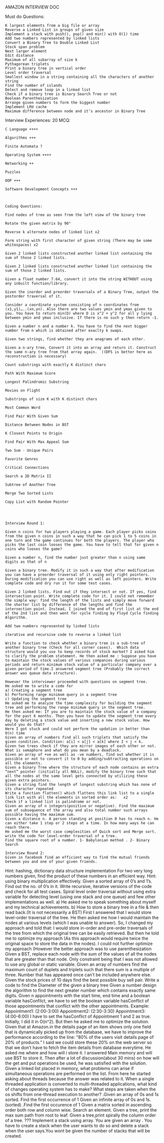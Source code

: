 AMAZON INTERVIEW DOC

Must do Questions:


	K largest elements from a big file or array
	Reverse a Linked List in groups of given size
	Implement a stack with push(), pop() and min() with O(1) time
	Add two numbers represented by linked lists
	Convert a Binary Tree to Double Linked List
	Stock span problem
	Next larger element
	Edit distance
	Maximum of all subarray of size k
	Pythagorean triplets
	Print a binary tree in vertical order 
	Level order traversal
	Smallest window in a string containing all the characters of another string
	Find the number of islands
	Detect and remove loop in a linked list
	Check if a binary tree is Binary Search Tree or not
	Boolean Parenthesization  
	Arrange given numbers to form the biggest number
	Implement LRU cache
	Maximum difference between node and it’s ancestor in Binary Tree


Interview Experiences:
	20 MCQ:

	C Language ++++
	
    Algorithms +++
	
    Finite Automata ?
	
    Operating System ++++
	
    Networking ++
	
    Puzzles
	
    OOP +++
	
    Software Development Concepts +++
	


    Coding Questions:
	
    Find nodes of tree as seen from the left view of the binary tree
	
    Rotate the given matrix by 90°
	
    Reverse k alternate nodes of linked list x2
	
    Form string with first character of given string (There may be some whitespaces) x2
	
    Given 2 linked lists constructed another linked list containing the sum of those 2 linked lists.
	
    Given 2 linked lists constructed another linked list containing the sum of those 2 linked lists.
	
    Given a float number 7.64, convert it into the string WITHOUT using any inbuilt function/library.
	
    Given the inorder and preorder traversals of a Binary Tree, output the postorder traversal of it.
	
    Consider a coordinate system consisting of n coordinates from (x1,y1)…..(xn,yn). Also there are two values ymin and ymax given to you. You have to return min(D) where D is x^2 + y^2 for all y lying between ymin and ymax inclusive. If there is no such y then return -1.
	
    Given a number n and a number k. You have to find the next bigger number from n which is obtained after exaclty k swaps.
	
    Given two strings, find whether they are anagrams of each other.
	
    Given a n-ary tree, Convert it into an array and return it. Construct the same n-ary tree from that array again.  ((DFS is better here as reconstruction is necessary)
	
    Count substrings with exactly K distinct chars
	
    Path With Maximum Score
	
    Longest Palindromic Substring
	
    Movies on Flight
	
    Substrings of size K with K distinct chars 
	
    Most Common Word
	
    Find Pair With Given Sum
	
    Distance Between Nodes in BST
	
    K Closest Points to Origin
	
    Find Pair With Max Appeal Sum
	
    Two Sum - Unique Pairs 
	
    Favorite Genres
	
    Critical Connections
	
    Search a 2D Matrix II
	
    Subtree of Another Tree 
	
    Merge Two Sorted Lists 
	
    Copy List with Random Pointer




	Interview Round 1:

	Given n coins for two players playing a game. Each player picks coins from the given n coins in such a way that he can pick 1 to 5 coins in one turn and the game continues for both the players. The player who picks the last coin looses the game. You have to tell that for given n coins who looses the game? 

	Given a number n, find the number just greater than n using same digits as that of n

	Given a binary tree. Modify it in such a way that after modification you can have a preorder traversal of it using only right pointers. During modification you can use right as well as left pointers. Write complete code and dry run it for some test cases.
	
    Given 2 linked lists. Find out if they intersect or not. If yes, find intersection point. Write complete code for it. I could not remember the simple way: find the length of the lists and simply move forward the shorter list by difference of the lengths and find the intersection point. Instead, I joined the end of first list at the end of the 2nd list and then went for cycle finding by Floyd Cycle finding Algorithm.
	
    Add two numbers represented by linked lists
	
    iterative and recursive code to reverse a linked list
	
    Write a function to check whether a binary tree is a sub-tree of another binary tree (Check for all corner cases).  Which data structure would you use to keep records of stock market? I asked him to clarify the problem statement. He then asked me : Suppose you have to maintain the stock values of various companies during various periods and return minimum stock value of a particular company over a given period of time.I answered segment tree (Probably the correct answer was queue data structure).
    
    However the interviewer proceeded with questions on segment tree.
    He asked me to write a code for
    a) Creating a segment tree
    b) Performing range minimum query in a segment tree
    c) Updating the segment tree
    He asked me to analyze the time complexity for building the segment tree and performing the range minimum query in the segment tree.
    He then asked me: If you are to maintain the stock value of a company for the past 6 months. Then you have to update the segment tree every day by deleting a stock value and inserting a new stock value. How would you do that?
    Here I got stuck and could not perform the updation in better than O(n) time
	Given an array of numbers find all such triplets that satisfy the given condition. Condition: a[i] < a[j] < a[k] where I < j < k.
	Given two trees check if they are mirror images of each other or not.
	What is semaphore and what do you mean by a deadlock.
	Given an array of +ve as well as -ve numbers, find out whether it is possible or not to convert it to 0 by adding/subtracting operations on all the elements.
	Given a binary Tree where the structure of each node contains an extra “next” pointer (initially all NULL), modify the binary tree such that all the nodes at the same level gets connected by utilizing these given extra pointers.
	Given a string find the length of longest substring which has none of its character repeated
	Write a function flatten() which flattens this link list to a single link list with all the elements in sorted order as:   x2
	Check if a linked list is palindrome or not.
	Given an array of n integers(positive or negative). Find the maximum sum of subsequence of the array and also total number such arrays possible having the maximum sum.
	Given a distance n. A person standing at position 0 has to reach n. He can either take 1 step or 2 steps at a time. In how many ways he can reach there.
	He asked me the worst case complexities of Quick sort and Merge sort.
	write the code for level-order traversal of a tree.
	Find the square root of a number. 1- Babylonian method . 2- Binary Search

	Interview Round 2:
	Given in facebook find an efficient way to find the mutual friends between you and one of your given friends.
Hint: hashing, dictionary data structure implementation
	For two very long numbers given, find the product of these numbers in an efficient way.
Hint: using binary multiplication effectively.
	Given a sorted array of 0’s and 1’s. Find out the no. of 0’s in it. Write recursive, iterative versions of the code and check for all test cases.
	Spiral level order traversal without using extra variable for detecting level (using one stack and one queue) and few other implementations as well.
	a) He asked me to speak something about myself and my technical achievements.
b) How to store a binary tree in a file & then read back.(It is not necessarily a BST)
First I answered that I would store level-order traversal of the tree.
He then asked me how I would maintain the nodes at various levels (which I was unable to answer). So, I changed my approach and told that: I would store in-order and pre-order traversals of the tree from which the original tree can be easily retrieved.
But then he told me to optimize my approach (As this approach would require twice the original space to store the data in the nodes). I could not further optimize my approach (However the better approach was to use parenthesization
	Given a BST, replace each node with the sum of the values of all the nodes that are greater than that node. Only constraint being that I was not allowed to use any global or static variable.
	Given an array of numbers find the maximum count of duplets and triplets such that there sum is a multiple of three.
Number that has appeared once can’t be included anywhere else.
	Given the stock prices of 10 days find the best possible buy sell pair.
	Write a code to find the Diameter of the given a binary tree
	Given a number design the algorithm to find the next greater number which contains exactly same digits.
	Given n appointments with the start time, end time and a boolean variable hasConfilct, we have to set the boolean variable hasConflict of those appointments that conflict with the other appointments.
Example:  Appointment1: (2:00-3:00)
Appointment2: (2:30-3:30)
Appointment3: (4:00-6:00)
I have to set the hasConflict of Appointment 1 and 2 as true. Initially, I did it in O(n^2). But then he asked me to optimize the solution.
	Given that at Amazon.in the details page of an item shows only one field that is dynamically picked up from the database, we have to improve the performance according to the line:
“80% of the users visit details page of 20% of products.”
I said we could store these 20% on the web server so that we don’t have to fetch the item details from database everytime. He asked me where and how will i store it. I answered Main memory and will use BST to store it. Then after a lot of discussion(about 30 mins) on how will the get and put operations be used, he was satisfied with the solution.
	Given a linked list placed in memory, what problems can arise if simultaneous operations are performed on the list. From here he started asking about threads because the answer was related to it.
	When a single threaded application is converted to multi-threaded applications, what kind of changes operating system has to make?
	What steps are taken when the os shifts from one-thread execution to another?
	.Given an array of 0s and 1s sorted. Find the first occurrence of 1 
	Given an infinite array of 0s and 1s.(sorted) .Find the first occurence of 1
	Given a matrix sorted in ascending order both row and column wise. Search an element.
	Given a tree, print the max sum path from root to leaf.
	Given a tree,print spirally the column order of a tree. ???
	 Implement a stack using array. 
	You are given an array . You have to create a stack when the user wants to do so and delete a stack when the user says.You wont be given the number of stacks that will be created.
